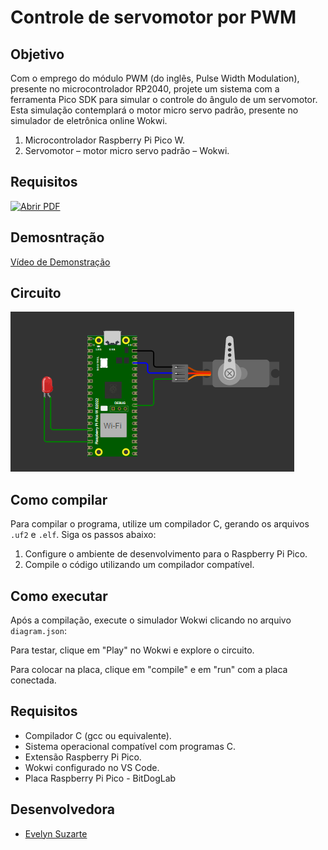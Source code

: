 # Controle de servomotor por PWM


## Objetivo
Com o emprego  do módulo PWM (do inglês,  Pulse Width Modulation), presente  no  microcontrolador  RP2040,  projete  um  sistema  com  a  ferramenta Pico SDK para simular o controle do ângulo de um servomotor. Esta simulação contemplará o motor micro servo padrão, presente no simulador de eletrônica online Wokwi.


1. Microcontrolador Raspberry Pi Pico W. 
2. Servomotor – motor micro servo padrão – Wokwi. 

## Requisitos
[![Abrir PDF](https://img.shields.io/badge/📄%20Abrir%20PDF-blue?style=for-the-badge)](TAREFA-AS_U4C7O123E_05_02_2025-V1(1).pdf)

## Demosntração
[Vídeo de Demonstração](https://drive.google.com/file/d/1F_IJ_R_YvVQPl_TdouoDFAhcukLlP2IB/view?usp=sharing)


## Circuito
![alt text](image.png)


## Como compilar
Para compilar o programa, utilize um compilador C, gerando os arquivos `.uf2` e `.elf`. Siga os passos abaixo:

1. Configure o ambiente de desenvolvimento para o Raspberry Pi Pico.
2. Compile o código utilizando um compilador compatível.


## Como executar
Após a compilação, execute o simulador Wokwi clicando no arquivo `diagram.json`:

Para testar, clique em "Play" no Wokwi e explore o circuito.

Para colocar na placa, clique em "compile" e em "run" com a placa conectada.

## Requisitos
- Compilador C (gcc ou equivalente).
- Sistema operacional compatível com programas C.
- Extensão Raspberry Pi Pico.
- Wokwi configurado no VS Code.
- Placa Raspberry Pi Pico - BitDogLab

## Desenvolvedora
- [Evelyn Suzarte](https://github.com/Evelynsuzarte)
